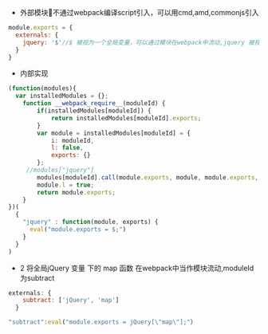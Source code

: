 * 外部模块不通过webpack编译script引入，可以用cmd,amd,commonjs引入
```js
module.exports = {
  externals: {
    jquery: '$'//$ 被视为一个全局变量，可以通过模块在webpack中流动,jquery 被视为模块的名字 
  }
}
```
* 内部实现
```js
(function(modules){
  var installedModules = {};
 	function __webpack_require__(moduleId) {
 		if(installedModules[moduleId]) {
 			return installedModules[moduleId].exports;
 		}
 		var module = installedModules[moduleId] = {
 			i: moduleId,
 			l: false,
 			exports: {}
 		};
     //modules["jquery"]
 		modules[moduleId].call(module.exports, module, module.exports, __webpack_require__);
 		module.l = true;
 		return module.exports;
 	}
})(
  {
    "jquery" : function(module, exports) {
      eval("module.exports = $;")
    }
  }
)
```
* 2 将全局jQuery 变量 下的 map 函数 在webpack中当作模块流动,moduleId为subtract
```js
externals: {
    subtract: ['jQuery', 'map']
  }

"subtract":eval("module.exports = jQuery[\"map\"];"）
```
